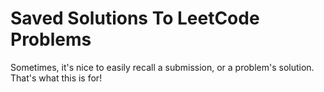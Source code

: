 # Saved Solutions To LeetCode Problems

Sometimes, it's nice to easily recall a submission, or a problem's solution. That's what this is for!
